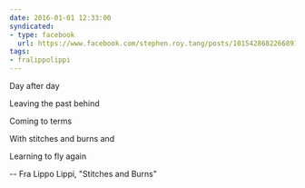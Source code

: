 ```yaml
---
date: 2016-01-01 12:33:00
syndicated:
- type: facebook
  url: https://www.facebook.com/stephen.roy.tang/posts/10154286822668912
tags:
- fralippolippi
---
```


Day after day 

Leaving the past behind 

Coming to terms 

With stitches and burns and 

Learning to fly again

-- Fra Lippo Lippi, "Stitches and Burns"